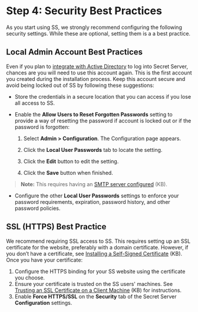 [title]: # (4. Security Best Practices)
[tags]: # (Security)
[priority]: # (1004)

# Step 4: Security Best Practices

As you start using SS, we strongly recommend configuring the following security settings. While these are optional, setting them is a a best practice.

## Local Admin Account Best Practices

Even if you plan to [integrate with Active Directory](../../directory-services/active-directory/index.md) to log into Secret Server, chances are you will need to use this account again. This is the first account you created during the installation process. Keep this account secure and avoid being locked out of SS by following these suggestions:

- Store the credentials in a secure location that you can access if you lose all access to SS.

- Enable the **Allow Users to Reset Forgotten Passwords** setting to provide a way of resetting the password if account is locked out or if the password is forgotten:

  1. Select **Admin \> Configuration**. The Configuration page appears.

  1. Click the **Local User Passwords** tab to locate the setting.

  1. Click the **Edit** button to edit the setting.

  1. Click the **Save** button when finished.

> **Note:** This requires having an [SMTP server configured](https://updates.thycotic.net/links.ashx?VerifySMTPConnection) (KB).

- Configure the other **Local User Passwords** settings to enforce your password requirements, expiration, password history, and other password policies.

## SSL (HTTPS) Best Practice

We recommend requiring SSL access to SS. This requires setting up an SSL certificate for the website, preferably with a domain certificate. However, if you don’t have a certificate, see [Installing a Self-Signed Certificate](https://updates.thycotic.net/links.ashx?SSSelfSignedCertificate) (KB). Once you have your certificate:

1. Configure the HTTPS binding for your SS website using the certificate you choose.
1. Ensure your certificate is trusted on the SS users' machines. See [Trusting an SSL Certificate on a Client Machine](https://updates.thycotic.net/links.ashx?TrustingSSLCert) (KB) for instructions.
1. Enable **Force HTTPS/SSL** on the **Security** tab of the Secret Server **Configuration** settings.
